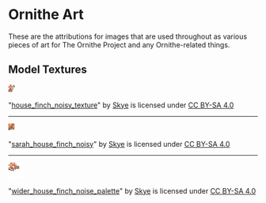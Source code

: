 Ornithe Art
===========
These are the attributions for images that are used throughout as various pieces of art for The Ornithe Project and any Ornithe-related things.

Model Textures
--------------
![house_finch_noisy_texture](house_finch_noisy_texture.png)

"[house_finch_noisy_texture](house_finch_noisy_texture.png)" by [Skye](https://github.com/FubyCutie) is licensed under [CC BY-SA 4.0](LICENSE)

***

![sarah_house_finch_noisy](sarah_house_finch_noisy.png)

"[sarah_house_finch_noisy](sarah_house_finch_noisy.png)" by [Skye](https://github.com/FubyCutie) is licensed under [CC BY-SA 4.0](LICENSE)

***

![wider_house_finch_noise_palette](wider_house_finch_noise_palette.png)

"[wider_house_finch_noise_palette](wider_house_finch_noise_palette.png)" by [Skye](https://github.com/FubyCutie) is licensed under [CC BY-SA 4.0](LICENSE)